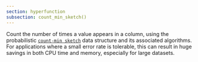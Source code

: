 ```yaml
---
section: hyperfunction
subsection: count_min_sketch()
---
```


Count the number of times a value appears in a column, using the probabilistic
[`count-min sketch`][count-min-sketch] data structure and its associated
algorithms. For applications where a small error rate is tolerable, this can
result in huge savings in both CPU time and memory, especially for large
datasets.

[count-min-sketch]: http://dimacs.rutgers.edu/~graham/pubs/papers/cm-full.pdf
